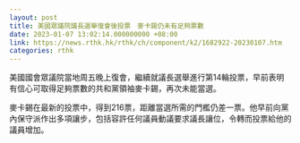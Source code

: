 ```yaml
---
layout: post
title: 美國眾議院議長選舉復會後投票　麥卡錫仍未有足夠票數
date: 2023-01-07 13:02:14.000000000 +08:00
link: https://news.rthk.hk/rthk/ch/component/k2/1682922-20230107.htm
categories: rthk
---
```


美國國會眾議院當地周五晚上復會，繼續就議長選舉進行第14輪投票，早前表明有信心可取得足夠票數的共和黨領袖麥卡錫，再次未能當選。

麥卡錫在最新的投票中，得到216票，距離當選所需的門檻仍差一票。他早前向黨內保守派作出多項讓步，包括容許任何議員動議要求議長讓位，令轉而投票給他的議員增加。
